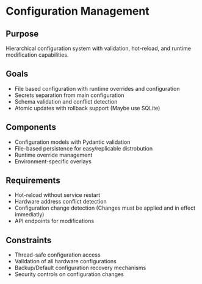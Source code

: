 # Configuration Management

## Purpose
Hierarchical configuration system with validation, hot-reload, and runtime modification capabilities.

## Goals
- File based configuration with runtime overrides and configuration
- Secrets separation from main configuration
- Schema validation and conflict detection
- Atomic updates with rollback support (Maybe use SQLite)

## Components
- Configuration models with Pydantic validation
- File-based persistence for easy/replicable distrobution
- Runtime override management
- Environment-specific overlays

## Requirements
- Hot-reload without service restart
- Hardware address conflict detection
- Configuration change detection (Changes must be applied and in effect immediatly)
- API endpoints for modifications

## Constraints
- Thread-safe configuration access
- Validation of all hardware configurations
- Backup/Default configuration recovery mechanisms
- Security controls on configuration changes
